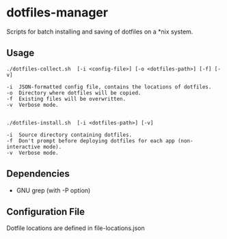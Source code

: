 # dotfiles-manager
Scripts for batch installing and saving of dotfiles on a \*nix system.

Usage
-----

    ./dotfiles-collect.sh  [-i <config-file>] [-o <dotfiles-path>] [-f] [-v]

    -i  JSON-formatted config file, contains the locations of dotfiles.
    -o  Directory where dotfiles will be copied.
    -f  Existing files will be overwritten.
    -v  Verbose mode.
    
    
    ./dotfiles-install.sh  [-i <dotfiles-path>] [-v]

    -i  Source directory containing dotfiles.
    -f  Don't prompt before deploying dotfiles for each app (non-interactive mode). 
    -v  Verbose mode.

Dependencies
------------

- GNU grep (with -P option) 

Configuration File
------------------

Dotfile locations are defined in file-locations.json
